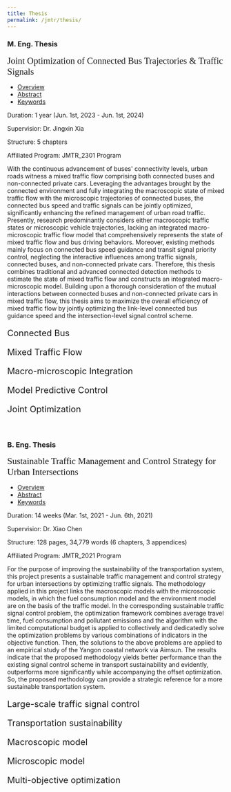 ```yaml
---
title: Thesis
permalink: /jmtr/thesis/
---
```

<a name="JMTR_2301"/>

<style>
.intro{
font-family:times;
font-size:21px;
}
</style>

### M. Eng. Thesis
<div class="intro">
Joint Optimization of Connected Bus Trajectories & Traffic Signals
</div>

<ul class="nav nav-tabs">
  <li class="active"><a href="#home2" data-toggle="tab">Overview</a></li>
  <li><a href="#profile2" data-toggle="tab">Abstract</a></li>
  <li><a href="#keyword2" data-toggle="tab">Keywords</a></li>
</ul>
<div id="myTabContent" class="tab-content">
  <div class="tab-pane fade active in" id="home2">
    <p>Duration: 1 year (Jun. 1st, 2023 - Jun. 1st, 2024)</p>
    <p>Supervisior: Dr. Jingxin Xia</p>
    <p>Structure: 5 chapters</p>
    <p>Affiliated Program: JMTR_2301 Program</p>
  </div>
  <div class="tab-pane fade" id="profile2">
    <p>With the continuous advancement of buses' connectivity levels, urban roads witness a mixed traffic flow comprising both connected buses and non-connected private cars. Leveraging the advantages brought by the connected environment and fully integrating the macroscopic state of mixed traffic flow with the microscopic trajectories of connected buses, the connected bus speed and traffic signals can be jointly optimized, significantly enhancing the refined management of urban road traffic. Presently, research predominantly considers either macroscopic traffic states or microscopic vehicle trajectories, lacking an integrated macro-microscopic traffic flow model that comprehensively represents the state of mixed traffic flow and bus driving behaviors. Moreover, existing methods mainly focus on connected bus speed guidance and transit signal priority control, neglecting the interactive influences among traffic signals, connected buses, and non-connected private cars. Therefore, this thesis combines traditional and advanced connected detection methods to estimate the state of mixed traffic flow and constructs an integrated macro-microscopic model. Building upon a thorough consideration of the mutual interactions between connected buses and non-connected private cars in mixed traffic flow, this thesis aims to maximize the overall efficiency of mixed traffic flow by jointly optimizing the link-level connected bus guidance speed and the intersection-level signal control scheme.</p>
  </div>
  <div class="tab-pane fade" id="keyword2">
    <div style="font-size: 20px;">
    <p><span class="label label-primary">Connected Bus</span> </p>
    <p> </p>
    <p><span class="label label-primary">Mixed Traffic Flow</span> </p>
    <p> </p>
    <p><span class="label label-primary">Macro-microscopic Integration</span> </p>
    <p> </p>
    <p><span class="label label-primary">Model Predictive Control</span> </p>
    <p> </p>
    <p><span class="label label-primary">Joint Optimization</span> </p>
    </div>
  </div>
</div>

<a name="JMTR_2021"/>
<br>

### B. Eng. Thesis
<div class="intro">
Sustainable Traffic Management and Control Strategy for Urban Intersections
</div>

<ul class="nav nav-tabs">
  <li class="active"><a href="#home1" data-toggle="tab">Overview</a></li>
  <li><a href="#profile1" data-toggle="tab">Abstract</a></li>
  <li><a href="#keyword1" data-toggle="tab">Keywords</a></li>
</ul>
<div id="myTabContent" class="tab-content">
  <div class="tab-pane fade active in" id="home1">
    <p>Duration: 14 weeks (Mar. 1st, 2021 - Jun. 6th, 2021)</p>
    <p>Supervisior: Dr. Xiao Chen</p>
    <p>Structure: 128 pages, 34,779 words (6 chapters, 3 appendices)</p>
    <p>Affiliated Program: JMTR_2021 Program</p>
  </div>
  <div class="tab-pane fade" id="profile1">
    <p>For the purpose of improving the sustainability of the transportation system, this project presents a sustainable traffic management and control strategy for urban intersections by optimizing traffic signals. The methodology applied in this project links the macroscopic models with the microscopic models, in which the fuel consumption model and the environment model are on the basis of the traffic model. In the corresponding sustainable traffic signal control problem, the optimization framework combines average travel time, fuel consumption and pollutant emissions and the algorithm with the limited computational budget is applied to collectively and dedicatedly solve the optimization problems by various combinations of indicators in the objective function. Then, the solutions to the above problems are applied to an empirical study of the Yangon coastal network via Aimsun. The results indicate that the proposed methodology yields better performance than the existing signal control scheme in transport sustainability and evidently, outperforms more significantly while accompanying the offset optimization. So, the proposed methodology can provide a strategic reference for a more sustainable transportation system.</p>
  </div>
  <div class="tab-pane fade" id="keyword1">
    <div style="font-size: 20px;">
    <p><span class="label label-primary">Large-scale traffic signal control</span> </p>
    <p> </p>
    <p><span class="label label-primary">Transportation sustainability</span> </p>
    <p> </p>
    <p><span class="label label-primary">Macroscopic model</span> </p>
    <p> </p>
    <p><span class="label label-primary">Microscopic model</span> </p>
    <p> </p>
    <p><span class="label label-primary">Multi-objective optimization</span> </p>
    </div>
  </div>
</div>

